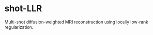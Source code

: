 # shot-LLR
Multi-shot diffusion-weighted MRI reconstruction using locally low-rank regularization. 
